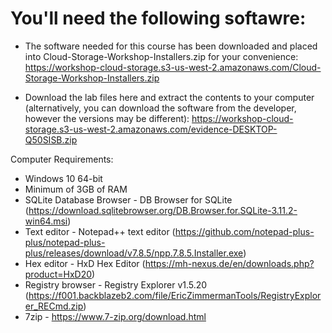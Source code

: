 # You'll need the following softawre:


* The software needed for this course has been downloaded and placed into Cloud-Storage-Workshop-Installers.zip for your convenience: https://workshop-cloud-storage.s3-us-west-2.amazonaws.com/Cloud-Storage-Workshop-Installers.zip

* Download the lab files here and extract the contents to your computer (alternatively, you can download the software from the developer, however the versions may be different): https://workshop-cloud-storage.s3-us-west-2.amazonaws.com/evidence-DESKTOP-Q50SISB.zip



Computer Requirements:
*	Windows 10 64-bit
*	Minimum of 3GB of RAM
*	SQLite Database Browser - DB Browser for SQLite (https://download.sqlitebrowser.org/DB.Browser.for.SQLite-3.11.2-win64.msi)
*	Text editor - Notepad++ text editor (https://github.com/notepad-plus-plus/notepad-plus-plus/releases/download/v7.8.5/npp.7.8.5.Installer.exe)
*	Hex editor - HxD Hex Editor (https://mh-nexus.de/en/downloads.php?product=HxD20)
*	Registry browser - Registry Explorer v1.5.20 (https://f001.backblazeb2.com/file/EricZimmermanTools/RegistryExplorer_RECmd.zip)
*	7zip - https://www.7-zip.org/download.html
